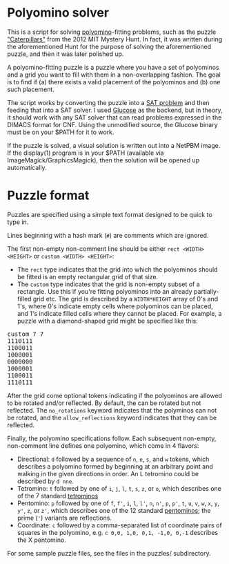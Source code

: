 # Polyomino solver

This is a script for solving [polyomino](http://en.wikipedia.org/wiki/Polyomino)-fitting problems, such as the puzzle ["Caterpillars"](http://web.mit.edu/puzzle/www/12/puzzles/betsy_johnson/caterpillars/) from the 2012 MIT Mystery Hunt.  In fact, it was written during the aforementioned Hunt for the purpose of solving the aforementioned puzzle, and then it was later polished up.

A polyomino-fitting puzzle is a puzzle where you have a set of polyominos and a grid you want to fill with them in a non-overlapping fashion.  The goal is to find if (a) there exists a valid placement of the polyominos and (b) one such placement.

The script works by converting the puzzle into a [SAT problem](http://en.wikipedia.org/wiki/Boolean_satisfiability_problem) and then feeding that into a SAT solver.  I used [Glucose](http://www.lri.fr/~simon/?page=glucose) as the backend, but in theory, it should work with any SAT solver that can read problems expressed in the DIMACS format for CNF.  Using the unmodified source, the Glucose binary must be on your $PATH for it to work.

If the puzzle is solved, a visual solution is written out into a NetPBM image.  If the display(1) program is in your $PATH (available via ImageMagick/GraphicsMagick), then the solution will be opened up automatically.

# Puzzle format

Puzzles are specified using a simple text format designed to be quick to type in.

Lines beginning with a hash mark (`#`) are comments which are ignored.

The first non-empty non-comment line should be either `rect <WIDTH> <HEIGHT>` or `custom <WIDTH> <HEIGHT>`:
- The `rect` type indicates that the grid into which the polyominos should be fitted is an empty rectangular grid of that size.
- The `custom` type indicates that the grid is non-empty subset of a rectangle.  Use this if you're fitting polyominos into an already partially-filled grid etc.  The grid is described by a `WIDTH*HEIGHT` array of 0's and 1's, where 0's indicate empty cells where polyominos can be placed, and 1's indicate filled cells where they cannot be placed.  For example, a puzzle with a diamond-shaped grid might be specified like this:
<pre>custom 7 7
1110111
1100011
1000001
0000000
1000001
1100011
1110111</pre>

After the grid come optional tokens indicating if the polyominos are allowed to be rotated and/or reflected.  By default, the can be rotated but not reflected.  The `no_rotations` keyword indicates that the polyminos can not be rotated, and the `allow_reflections` keyword indicates that they can be reflected.

Finally, the polyomino specifications follow.  Each subsequent non-empty, non-comment line defines one polyomino, which come in 4 flavors:
- Directional: `d` followed by a sequence of `n`, `e`, `s`, and `w` tokens, which describes a polyomino formed by beginning at an arbitrary point and walking in the given directions in order.  An L tetromino could be described by `d nne`.
- Tetromino: `t` followed by one of `i`, `j`, `l`, `t`, `s`, `z`, or `o`, which describes one of the 7 standard [tetrominos](http://en.wikipedia.org/wiki/Tetromino)
- Pentomino: `p` followed by one of `f`, `f'`, `i`, `l`, `l'`, `n`, `n'`, `p`, `p'`, `t`, `u`, `v`, `w`, `x`, `y`, `y'`, `z`, or `z'`, which describes one of the 12 standard [pentominos](http://en.wikipedia.org/wiki/Pentomino); the prime (`'`) variants are reflections.
- Coordinate: `c` followed by a comma-separated list of coordinate pairs of squares in the polyomino, e.g. `c 0,0, 1,0, 0,1, -1,0, 0,-1` describes the X pentomino.

For some sample puzzle files, see the files in the puzzles/ subdirectory.
